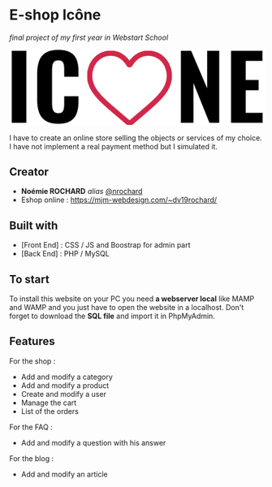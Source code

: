 # E-shop Icône
_final project of my first year in Webstart School_


![alt text](https://github.com/nrochard/eshop/blob/master/assets/images/logo.png)

I have to create an online store selling the objects or services of my choice.
I have not implement a real payment method but I simulated it.


## Creator

* **Noémie ROCHARD** _alias_ [@nrochard](https://github.com/nrochard)
* Eshop online : https://mjm-webdesign.com/~dv19rochard/


## Built with

* [Front End] : CSS / JS and Boostrap for admin part
* [Back End] : PHP / MySQL


## To start

To install this website on your PC you need **a webserver local** like MAMP and WAMP and you just have to open the website in a localhost. Don't forget to download the **SQL file** and import it in PhpMyAdmin.

## Features 

For the shop :
* Add and modify a category
* Add and modify a product
* Create and modify a user
* Manage the cart
* List of the orders

For the FAQ :
* Add and modify a question with his answer

For the blog :
* Add and modify an article 



